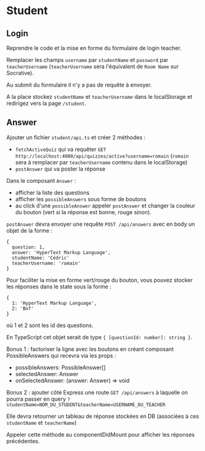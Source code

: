 # Student

## Login

Reprendre le code et la mise en forme du formulaire de login teacher.

Remplacer les champs `username` par `studentName` et `password` par `teacherUsername` (`teacherUsername` sera l'équivalent de `Room Name` sur Socrative).

Au submit du formulaire il n'y a pas de requête à envoyer. 

A la place stockez `studentName` et `teacherUsername` dans le localStorage et redirigez vers la page `/student`.

## Answer

Ajouter un fichier `student/api.ts` et créer 2 méthodes :

- `fetchActiveQuiz` qui va requêter `GET http://localhost:4000/api/quizzes/active?username=romain` (`romain` sera à remplacer par `teacherUsername` contenu dans le localStorage)
- `postAnswer` qui va poster la réponse

Dans le composant `Answer` :

- afficher la liste des questions
- afficher les `possibleAnswers` sous forme de boutons
- au click d'une `possibleAnswer` appeler `postAnswer` et changer la couleur du bouton (vert si la réponse est bonne, rouge sinon).

`postAnswer` devra envoyer une requête `POST /api/answers` avec en body un objet de la forme :

```
{
  question: 1,
  answer: 'HyperText Markup Language',
  studentName: 'Cédric'
  teacherUsername: 'romain'
}
```

Pour faciliter la mise en forme vert/rouge du bouton, vous pouvez stocker les réponses dans le state sous la forme :

```
{
  1: 'HyperText Markup Language',
  2: 'Bof'
}
```

où 1 et 2 sont les id des questions.

En TypeScript cet objet serait de type `{ [questionId: number]: string }`.

Bonus 1 : factoriser la ligne avec les boutons en créant composant PossibleAnswers qui recevra via les props : 
  - possibleAnswers: PossibleAnswer[]
  - selectedAnswer: Answer
  - onSelectedAnswer: (answer: Answer) => void

Bonus 2 : ajouter côté Express une route `GET /api/answers` à laquelle on pourra passer en query `?studentName=NOM_DU_STUDENT&teacherName=USERNAME_DU_TEACHER`

Elle devra retourner un tableau de réponse stockées en DB (associées à ces `studentName` et `teacherName`)

Appeler cette méthode au componentDidMount pour afficher les réponses précédentes.